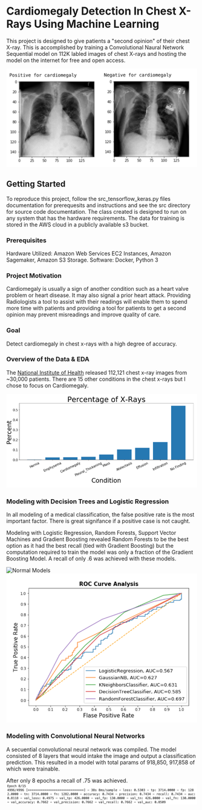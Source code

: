 # Cardiomegaly Detection In Chest X-Rays Using Machine Learning

This project is designed to give patients a "second opinion" of their chest X-ray. This is accomplished by training a Convolutional Naural Network Sequential model on 112K labled images of chest X-rays and hosting the model on the internet for free and open access.

![Chest Comparison](img/chest_comparison.png)

## Getting Started

To reproduce this project, follow the src_tensorflow_keras.py files documentation for prerequesits and instructions and see the src directory for source code documentation. The class created is designed to run on any system that has the hardware requirements. The data for training is stored in the AWS cloud in a publicly available s3 bucket.

### Prerequisites

Hardware Utilized: Amazon Web Services EC2 Instances, Amazon Sagemaker, Amazon S3 Storage. 
Software: Docker, Python 3

### Project Motivation

Cardiomegaly is usually a sign of another condition such as a heart valve problem or heart disease. It may also signal a prior heart attack. Providing Radiologists a tool to assist with their readings will enable them to spend more time with patients and providing a tool for patients to get a second opinion may prevent misreadings and improve quality of care. 

### Goal

Detect cardiomegaly in chest x-rays with a high degree of accuracy.

### Overview of the Data & EDA

The [National Institute of Health](https://nihcc.app.box.com/v/ChestXray-NIHCC) released 112,121 chest x-ray images from ~30,000 patients. There are 15 other conditions in the chest x-rays but I chose to focus on Cardiomegaly.

![Chest Comparison](img/EDA_1.png)

### Modeling with Decision Trees and Logistic Regression

In all modeling of a medical classification, the false positive rate is the most important factor. There is great signifance if a positive case is not caught. 

Modeling with Logistic Regression, Random Forests, Support Vector Machines and Gradient Boosting revealed Random Forests to be the best option as it had the best recall (tied with Gradient Boosting) but the computation required to train the model was only a fraction of the Gradient Boosting Model. A recall of only .6 was achieved with these models.

![Normal Models](img/normal_models.png)
![Normal ROC](img/roc_norm_models.png)

### Modeling with Convolutional Neural Networks

A secuential convolutional neural network was compiled. The model consisted of 8 layers that would intake the image and output a classification prediction. This resulted in a model with total params of 918,850, 917,858 of which were trainable.

After only 8 epochs a recall of .75 was achieved. 
![Recall](img/cnn_recall.png)





